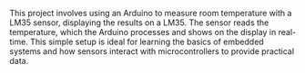 This project involves using an Arduino to measure room temperature with a  LM35 sensor, displaying the results on a LM35. The sensor reads the temperature, which the Arduino processes and shows on the display in real-time. This simple setup is ideal for learning the basics of embedded systems and how sensors interact with microcontrollers to provide practical data.
